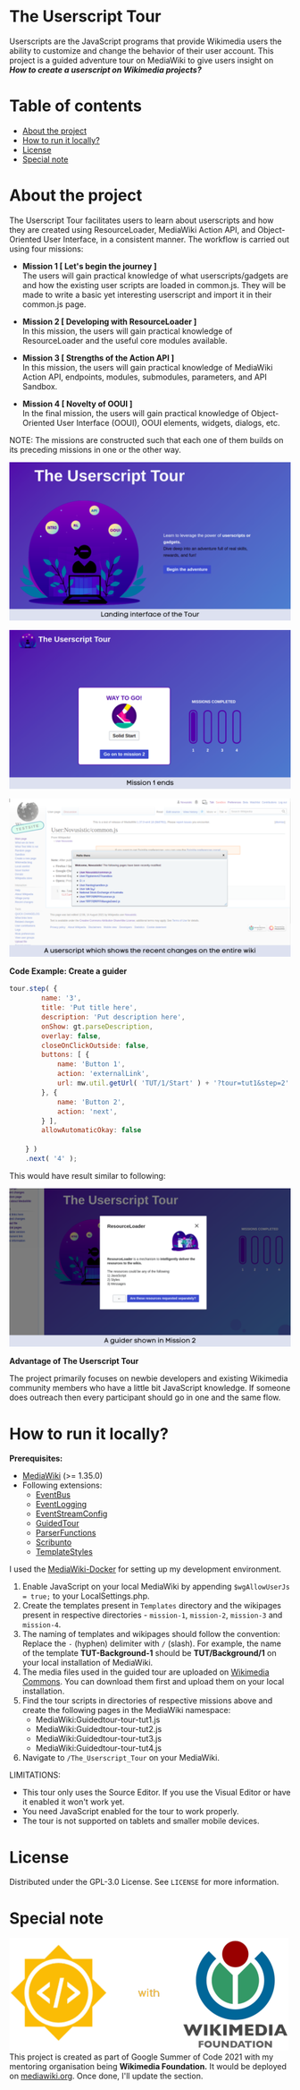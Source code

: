 # The Userscript Tour
Userscripts are the JavaScript programs that provide Wikimedia users the ability to customize and change the behavior of their user account. This project is a guided adventure tour on MediaWiki to give users insight on ***How to create a userscript on Wikimedia projects?***

# Table of contents
* [About the project](#about-the-project)
* [How to run it locally?](#how-to-run-it-locally)
* [License](#license)
* [Special note](#special-note)

# About the project
The Userscript Tour facilitates users to learn about userscripts and how they are created using ResourceLoader, MediaWiki Action API, and Object-Oriented User Interface, in a consistent manner. The workflow is carried out using four missions:

* **Mission 1 [ Let's begin the journey ]**<br>
The users will gain practical knowledge of what userscripts/gadgets are and how the existing user scripts are loaded in common.js. They will be made to write a basic yet interesting userscript and import it in their common.js page.

* **Mission 2 [ Developing with ResourceLoader ]**<br>
In this mission, the users will gain practical knowledge of ResourceLoader and the useful core modules available. 

* **Mission 3 [ Strengths of the Action API ]**<br>
In this mission, the users will gain practical knowledge of MediaWiki Action API, endpoints, modules, submodules, parameters, and API Sandbox.

* **Mission 4 [ Novelty of OOUI ]**<br>
In the final mission, the users will gain practical knowledge of Object-Oriented User Interface (OOUI), OOUI elements, widgets, dialogs, etc.

NOTE: The missions are constructed such that each one of them builds on its preceding missions in one or the other way.

![Landing interface](/demos/1.png)
<br>

![Mission 1 ends](/demos/2.png)
<br>

![Quick Changelog userscript](/demos/3.png)

**Code Example: Create a guider**
 
```javascript
tour.step( {
		name: '3',
		title: 'Put title here',
		description: 'Put description here',
		onShow: gt.parseDescription,
		overlay: false,
		closeOnClickOutside: false,
		buttons: [ {
			name: 'Button 1',
			action: 'externalLink',
			url: mw.util.getUrl( 'TUT/1/Start' ) + '?tour=tut1&step=2'
		}, {
			name: 'Button 2',
			action: 'next',
		} ],
		allowAutomaticOkay: false

	} )
	.next( '4' );
```
This would have result similar to following:

![A Mission 2 guider](/demos/4.png)

**Advantage of The Userscript Tour**<br>

The project primarily focuses on newbie developers and existing Wikimedia community members who have a little bit JavaScript knowledge. If someone does outreach then every participant should go in one and the same flow.

# How to run it locally?
**Prerequisites:**
* [MediaWiki](https://www.mediawiki.org/wiki/Manual:Installation_guide) (>= 1.35.0)
* Following extensions:
  * [EventBus](https://www.mediawiki.org/wiki/Extension:EventBus)
  * [EventLogging](https://www.mediawiki.org/wiki/Extension:EventLogging)
  * [EventStreamConfig](https://www.mediawiki.org/wiki/Extension:EventStreamConfig)
  * [GuidedTour](https://www.mediawiki.org/wiki/Extension:GuidedTour)
  * [ParserFunctions](https://www.mediawiki.org/wiki/Extension:ParserFunctions)
  * [Scribunto](https://www.mediawiki.org/wiki/Extension:Scribunto)
  * [TemplateStyles](https://www.mediawiki.org/wiki/Extension:TemplateStyles)

I used the [MediaWiki-Docker](https://www.mediawiki.org/wiki/MediaWiki-Docker) for setting up my development environment.

1. Enable JavaScript on your local MediaWiki by appending `$wgAllowUserJs = true;` to your LocalSettings.php.
2. Create the templates present in `Templates` directory and the wikipages present in respective directories - `mission-1`, `mission-2`, `mission-3` and `mission-4`.
3. The naming of templates and wikipages should follow the convention: Replace the `-` (hyphen) delimiter with `/` (slash). For example, the name of the template **TUT-Background-1** should be **TUT/Background/1** on your local installation of MediaWiki.
4. The media files used in the guided tour are uploaded on [Wikimedia Commons](https://commons.wikimedia.org/wiki/Main_Page). You can download them first and upload them on your local  installation.
5. Find the tour scripts in directories of respective missions above and create the following pages in the MediaWiki namespace:
	* MediaWiki:Guidedtour-tour-tut1.js
	* MediaWiki:Guidedtour-tour-tut2.js
	* MediaWiki:Guidedtour-tour-tut3.js
	* MediaWiki:Guidedtour-tour-tut4.js
6. Navigate to `/The_Userscript_Tour` on your MediaWiki.

LIMITATIONS: 
* This tour only uses the Source Editor. If you use the Visual Editor or have it enabled it won't work yet.
* You need JavaScript enabled for the tour to work properly.
* The tour is not supported on tablets and smaller mobile devices.

# License
Distributed under the GPL-3.0 License. See `LICENSE` for more information.

# Special note
![GSoC with WMF](/demos/5.png)
<br>
This project is created as part of Google Summer of Code 2021 with my mentoring organisation being **Wikimedia Foundation.** It would be deployed on [mediawiki.org](https://www.mediawiki.org/wiki/MediaWiki). Once done, I'll update the section.

